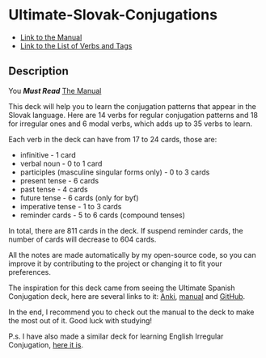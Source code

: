 # Ultimate-Slovak-Conjugations

- [Link to the Manual](Manual.md)
- [Link to the List of Verbs and Tags](List%20of%20Tags.md)

## Description

You ***Must Read*** [The Manual](https://github.com/Enkidu-Chains/Ultimate-Slovak-Conjugation/blob/main/Manual.md)

This deck will help you to learn the conjugation patterns that appear in the Slovak language.
Here are 14 verbs for regular conjugation patterns and 18 for irregular ones and 6 modal verbs,
which adds up to 35 verbs to learn.

Each verb in the deck can have from 17 to 24 cards, those are:
- infinitive - 1 card
- verbal noun - 0 to 1 card
- participles (masculine singular forms only) - 0 to 3 cards
- present tense - 6 cards
- past tense - 4 cards
- future tense - 6 cards (only for byť)
- imperative tense - 1 to 3 cards
- reminder cards - 5 to 6 cards (compound tenses)

In total, there are 811 cards in the deck. If suspend reminder cards, 
the number of cards will decrease to 604 cards.

All the notes are made automatically by my open-source code,
so you can improve it by contributing to the project or changing it to fit your preferences. 

The inspiration for this deck came from seeing the Ultimate Spanish Conjugation deck,
here are several links to it: [Anki](https://ankiweb.net/shared/info/638411848),
[manual](http://www.asiteaboutnothing.net/w_ultimate_spanish_conjugation.html)
and [GitHub](https://github.com/boolbag/Anki-Goodies/tree/master/Decks/Spanish).

In the end, I recommend you to check out the manual to the deck to make the most out of it. 
Good luck with studying! 

P.s. I have also made a similar deck for learning English Irregular Conjugation,
[here it is](https://ankiweb.net/shared/info/154222898).